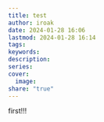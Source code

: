```yaml
---
title: test
author: iroak
date: 2024-01-28 16:06
lastmod: 2024-01-28 16:14
tags: 
keywords: 
description: 
series: 
cover:
  image: 
share: "true"
---
```


first!!!
